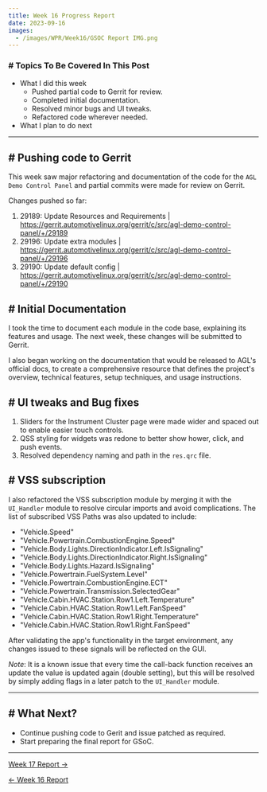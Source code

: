 ```yaml
---
title: Week 16 Progress Report
date: 2023-09-16
images:
  - /images/WPR/Week16/GSOC Report IMG.png
---
```

### # Topics To Be Covered In This Post
- What I did this week
	- Pushed partial code to Gerrit for review.
	- Completed initial documentation.
	- Resolved minor bugs and UI tweaks.
	- Refactored code wherever needed.
- What I plan to do next 

---

## # Pushing code to Gerrit

This week saw major refactoring and documentation of the code for the `AGL Demo Control Panel` and partial commits were made for review on Gerrit. 

Changes pushed so far:

1. 29189: Update Resources and Requirements | https://gerrit.automotivelinux.org/gerrit/c/src/agl-demo-control-panel/+/29189
2. 29196: Update extra modules | https://gerrit.automotivelinux.org/gerrit/c/src/agl-demo-control-panel/+/29196
3. 29190: Update default config | https://gerrit.automotivelinux.org/gerrit/c/src/agl-demo-control-panel/+/29190
## # Initial Documentation

I took the time to document each module in the code base, explaining its features and usage. The next week, these changes will be submitted to Gerrit.

I also began working on the documentation that would be released to AGL's official docs, to create a comprehensive resource that defines the project's overview, technical features, setup techniques, and usage instructions.

## # UI tweaks and Bug fixes

1. Sliders for the Instrument Cluster page were made wider and spaced out to enable easier touch controls.
2. QSS styling for widgets was redone to better show hower, click, and push events.
3. Resolved dependency naming and path in the `res.qrc` file.

## # VSS subscription

I also refactored the VSS subscription module by merging it with the `UI_Handler` module to resolve circular imports and avoid complications. The list of subscribed VSS Paths was also updated to include:

- "Vehicle.Speed"
- "Vehicle.Powertrain.CombustionEngine.Speed"
- "Vehicle.Body.Lights.DirectionIndicator.Left.IsSignaling"
- "Vehicle.Body.Lights.DirectionIndicator.Right.IsSignaling"
- "Vehicle.Body.Lights.Hazard.IsSignaling"
- "Vehicle.Powertrain.FuelSystem.Level"
- "Vehicle.Powertrain.CombustionEngine.ECT"
- "Vehicle.Powertrain.Transmission.SelectedGear"
- "Vehicle.Cabin.HVAC.Station.Row1.Left.Temperature"
- "Vehicle.Cabin.HVAC.Station.Row1.Left.FanSpeed"
- "Vehicle.Cabin.HVAC.Station.Row1.Right.Temperature"
- "Vehicle.Cabin.HVAC.Station.Row1.Right.FanSpeed"

After validating the app's functionality in the target environment, any changes issued to these signals will be reflected on the GUI.

_Note_: It is a known issue that every time the call-back function receives an update the value is updated again (double setting), but this will be resolved by simply adding flags in a later patch to the `UI_Handler` module.

---
## # What Next?

- Continue pushing code to Gerit and issue patched as required.
- Start preparing the final report for GSoC.

---

[Week 17 Report →](/articles/week-17)

[← Week 16 Report](/articles/week-15)